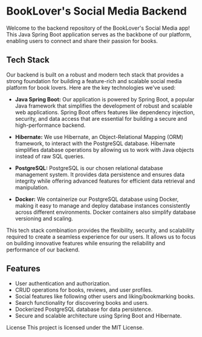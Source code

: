 # BookLover's Social Media Backend

Welcome to the backend repository of the BookLover's Social Media app! This Java Spring Boot application serves as the backbone of our platform, enabling users to connect and share their passion for books.

## Tech Stack

Our backend is built on a robust and modern tech stack that provides a strong foundation for building a feature-rich and scalable social media platform for book lovers. Here are the key technologies we've used:

- **Java Spring Boot:** Our application is powered by Spring Boot, a popular Java framework that simplifies the development of robust and scalable web applications. Spring Boot offers features like dependency injection, security, and data access that are essential for building a secure and high-performance backend.

- **Hibernate:** We use Hibernate, an Object-Relational Mapping (ORM) framework, to interact with the PostgreSQL database. Hibernate simplifies database operations by allowing us to work with Java objects instead of raw SQL queries.

- **PostgreSQL:** PostgreSQL is our chosen relational database management system. It provides data persistence and ensures data integrity while offering advanced features for efficient data retrieval and manipulation.

- **Docker:** We containerize our PostgreSQL database using Docker, making it easy to manage and deploy database instances consistently across different environments. Docker containers also simplify database versioning and scaling.

This tech stack combination provides the flexibility, security, and scalability required to create a seamless experience for our users. It allows us to focus on building innovative features while ensuring the reliability and performance of our backend.


## Features

- User authentication and authorization.
- CRUD operations for books, reviews, and user profiles.
- Social features like following other users and liking/bookmarking books.
- Search functionality for discovering books and users.
- Dockerized PostgreSQL database for data persistence.
- Secure and scalable architecture using Spring Boot and Hibernate.


License
This project is licensed under the MIT License.
